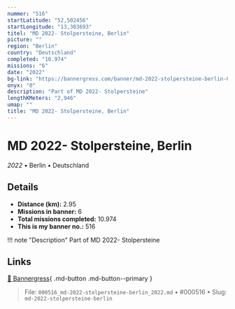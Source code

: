 ```yaml
---
nummer: "516"
startLatitude: "52,502456"
startLongitude: "13,303693"
titel: "MD 2022- Stolpersteine, Berlin"
picture: ""
region: "Berlin"
country: "Deutschland"
completed: "10.974"
missions: "6"
date: "2022"
bg-link: "https://bannergress.com/banner/md-2022-stolpersteine-berlin-0d29"
onyx: "0"
description: "Part of MD 2022- Stolpersteine"
lengthKMeters: "2,946"
umap: ""
title: "MD 2022- Stolpersteine, Berlin"
---
```

# MD 2022- Stolpersteine, Berlin

*2022* • Berlin • Deutschland



## Details
- **Distance (km):** 2.95
- **Missions in banner:** 6
- **Total missions completed:** 10.974
- **This is my banner no.:** 516


!!! note "Description"
    Part of MD 2022- Stolpersteine



## Links
[🔗 Bannergress](https://bannergress.com/banner/md-2022-stolpersteine-berlin-0d29){ .md-button .md-button--primary }



> File: `000516_md-2022-stolpersteine-berlin_2022.md` • #000516 • Slug: `md-2022-stolpersteine-berlin`
